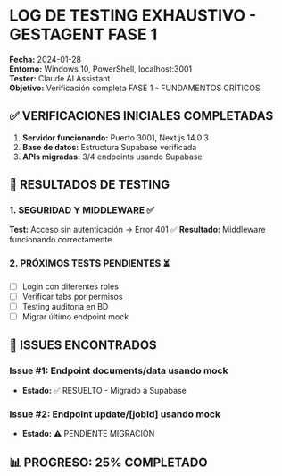 # LOG DE TESTING EXHAUSTIVO - GESTAGENT FASE 1

**Fecha:** 2024-01-28  
**Entorno:** Windows 10, PowerShell, localhost:3001  
**Tester:** Claude AI Assistant  
**Objetivo:** Verificación completa FASE 1 - FUNDAMENTOS CRÍTICOS

## ✅ VERIFICACIONES INICIALES COMPLETADAS

1. **Servidor funcionando:** Puerto 3001, Next.js 14.0.3
2. **Base de datos:** Estructura Supabase verificada  
3. **APIs migradas:** 3/4 endpoints usando Supabase

## 🧪 RESULTADOS DE TESTING

### 1. SEGURIDAD Y MIDDLEWARE ✅
**Test:** Acceso sin autenticación → Error 401 ✅
**Resultado:** Middleware funcionando correctamente

### 2. PRÓXIMOS TESTS PENDIENTES ⏳
- [ ] Login con diferentes roles
- [ ] Verificar tabs por permisos
- [ ] Testing auditoría en BD
- [ ] Migrar último endpoint mock

## 🚨 ISSUES ENCONTRADOS

### Issue #1: Endpoint documents/data usando mock
- **Estado:** ✅ RESUELTO - Migrado a Supabase

### Issue #2: Endpoint update/[jobId] usando mock  
- **Estado:** ⚠️ PENDIENTE MIGRACIÓN

## 📊 PROGRESO: 25% COMPLETADO 